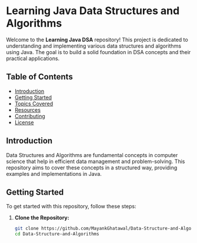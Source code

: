 # Learning Java Data Structures and Algorithms

Welcome to the **Learning Java DSA** repository! This project is dedicated to understanding and implementing various data structures and algorithms using Java. The goal is to build a solid foundation in DSA concepts and their practical applications.

## Table of Contents

- [Introduction](#introduction)
- [Getting Started](#getting-started)
- [Topics Covered](#topics-covered)
- [Resources](#resources)
- [Contributing](#contributing)
- [License](#license)

## Introduction

Data Structures and Algorithms are fundamental concepts in computer science that help in efficient data management and problem-solving. This repository aims to cover these concepts in a structured way, providing examples and implementations in Java.

## Getting Started


To get started with this repository, follow these steps:

1. **Clone the Repository:**
   ```bash
   git clone https://github.com/MayankGhatawal/Data-Structure-and-Algorithms.git
   cd Data-Structure-and-Algorithms
